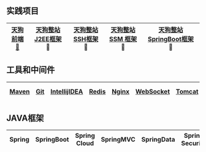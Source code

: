 实践项目
--- 
[天狗前端 🐶](https://github.com/stevenli91748/JAVA-Architecture/blob/master/project/TDog%20FrontEnd/README)| [天狗整站 J2EE框架](https://github.com/stevenli91748/JAVA-Architecture/blob/master/project/TDog%20J2EE%20Project/README) 🐶 |[天狗整站 SSH框架](https://github.com/stevenli91748/JAVA-Architecture/blob/master/project/TDog%20SSH%20Project/README) 🐶| [天狗整站 SSM 框架](https://github.com/stevenli91748/JAVA-Architecture/blob/master/project/TDog%20SSM%20Project/README)🐶 | [天狗整站 SpringBoot框架](https://github.com/stevenli91748/JAVA-Architecture/blob/master/project/TDog%20SpringBoot%20Project/README) 🐶|
------------ | -------------|----------- |---------- | -----------------|


工具和中间件  
---  
[Maven](https://github.com/stevenli91748/JAVA-Architecture/blob/master/Tools%20and%20Middleware/Maven/README)|[Git](https://github.com/stevenli91748/JAVA-Architecture/blob/master/Tools%20and%20Middleware/Git/README)|[IntellijIDEA](https://github.com/stevenli91748/JAVA-Architecture/blob/master/Tools%20and%20Middleware/IntellijIDEA/README)|[Redis](https://github.com/stevenli91748/JAVA-Architecture/blob/master/Tools%20and%20Middleware/Redis/README)|[Nginx](https://github.com/stevenli91748/JAVA-Architecture/blob/master/Tools%20and%20Middleware/Nginx/README)|[WebSocket](https://github.com/stevenli91748/JAVA-Architecture/blob/master/Tools%20and%20Middleware/WebSocket/README)|[Tomcat](https://github.com/stevenli91748/JAVA-Architecture/blob/master/Tools%20and%20Middleware/Tomcat/README)|[QRCode](https://github.com/stevenli91748/JAVA-Architecture/blob/master/Tools%20and%20Middleware/QRCode/README)|[Search Engineer](https://github.com/stevenli91748/JAVA-Architecture/blob/master/Tools%20and%20Middleware/Search%20Engineer/README)|[Quartz](https://github.com/stevenli91748/JAVA-Architecture/blob/master/Tools%20and%20Middleware/Quartz/README)|[Shiro](https://github.com/stevenli91748/JAVA-Architecture/blob/master/Tools%20and%20Middleware/Shiro/README)|  
-----|---|-------|-----|-----|-----|----|------|-----|-----|------|


JAVA框架   
---
Spring|SpringBoot|Spring Cloud|SpringMVC|SpringData|Spring Security|Mybatis|SSH|SSM|
---|---|---|---|---|---|---|------|----|
